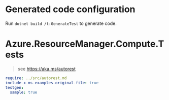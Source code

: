 # Generated code configuration

Run `dotnet build /t:GenerateTest` to generate code.

# Azure.ResourceManager.Compute.Tests

> see https://aka.ms/autorest
``` yaml
require: ../src/autorest.md
include-x-ms-examples-original-file: true
testgen:
  sample: true
```